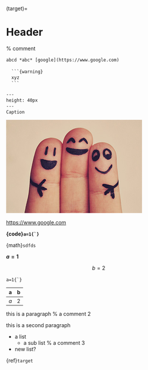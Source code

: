 (target)=

# Header

% comment

````{note}
abcd *abc* [google](https://www.google.com)

  ```{warning}
  xyz
  ```

````

```{figure} example.jpg
---
height: 40px
---
Caption
```

![*alternative text*](example.jpg)

<https://www.google.com>

**{code}`` a=1{`} ``**

{math}`sdfds`

**$a=1$**

$$b=2$$

`` a=1{`} ``

| a   | b |
|-----|---|
| *a* | 2 |

this
is
a
paragraph
% a comment 2

this is a second paragraph

- a list
  - a sub list
% a comment 3
- new list?

{ref}`target`
